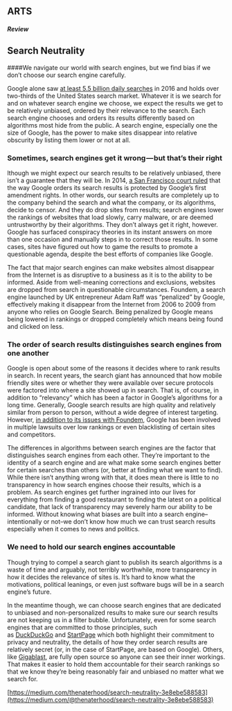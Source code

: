 ## ARTS

##### Review

## Search Neutrality

####We navigate our world with search engines, but we find bias if we don’t choose our search engine carefully.

Google alone saw [at least 5.5 billion daily searches](https://searchengineland.com/google-now-handles-2-999-trillion-searches-per-year-250247) in 2016 and holds over two-thirds of the United States search market. Whatever it is we search for and on whatever search engine we choose, we expect the results we get to be relatively unbiased, ordered by their relevance to the search. Each search engine chooses and orders its results differently based on algorithms most hide from the public. A search engine, especially one the size of Google, has the power to make sites disappear into relative obscurity by listing them lower or not at all.

### Sometimes, search engines get it wrong — but that’s their right

lthough we might expect our search results to be relatively unbiased, there isn’t a guarantee that they will be. In 2014, [a San Francisco court ruled](https://qz.com/193029/a-us-court-just-ruled-that-censorship-by-search-engines-is-a-form-of-free-speech/) that the way Google orders its search results is protected by Google’s first amendment rights. In other words, our search results are completely up to the company behind the search and what the company, or its algorithms, decide to censor. And they do drop sites from results; search engines lower the rankings of websites that load slowly, carry malware, or are deemed untrustworthy by their algorithms. They don’t always get it right, however. Google has surfaced conspiracy theories in its instant answers on more than one occasion and manually steps in to correct those results. In some cases, sites have figured out how to game the results to promote a questionable agenda, despite the best efforts of companies like Google.

The fact that major search engines can make websites almost disappear from the Internet is as disruptive to a business as it is to the ability to be informed. Aside from well-meaning corrections and exclusions, websites are dropped from search in questionable circumstances. Foundem, a search engine launched by UK entrepreneur Adam Raff was “penalized” by Google, effectively making it disappear from the Internet from 2006 to 2009 from anyone who relies on Google Search. Being penalized by Google means being lowered in rankings or dropped completely which means being found and clicked on less.

### The order of search results distinguishes search engines from one another

Google is open about some of the reasons it decides where to rank results in search. In recent years, the search giant has announced that how mobile friendly sites were or whether they were available over secure protocols were factored into where a site showed up in search. That is, of course, in addition to “relevancy” which has been a factor in Google’s algorithms for a long time. Generally, Google search results are high quality and relatively similar from person to person, without a wide degree of interest targeting. However, [in addition to its issues with Foundem](https://www.nytimes.com/2009/12/28/opinion/28raff.html), Google has been involved in multiple lawsuits over low rankings or even blacklisting of certain sites and competitors.

The differences in algorithms between search engines are the factor that distinguishes search engines from each other. They’re important to the identity of a search engine and are what make some search engines better for certain searches than others (or, better at finding what we want to find). While there isn’t anything wrong with that, it does mean there is little to no transparency in how search engines choose their results, which is a problem. As search engines get further ingrained into our lives for everything from finding a good restaurant to finding the latest on a political candidate, that lack of transparency may severely harm our ability to be informed. Without knowing what biases are built into a search engine–intentionally or not–we don’t know how much we can trust search results especially when it comes to news and politics.

### We need to hold our search engines accountable

Though trying to compel a search giant to publish its search algorithms is a waste of time and arguably, not terribly worthwhile, more transparency in how it decides the relevance of sites is. It’s hard to know what the motivations, political leanings, or even just software bugs will be in a search engine’s future.

In the meantime though, we can choose search engines that are dedicated to unbiased and non-personalized results to make sure our search results are not keeping us in a filter bubble. Unfortunately, even for some search engines that are committed to those principles, such as [DuckDuckGo](https://duckduckgo.com/) and [StartPage](https://www.startpage.com/) which both highlight their commitment to privacy and neutrality, the details of how they order search results are relatively secret (or, in the case of StartPage, are based on Google). Others, like [Gigablast](http://gigablast.com/), are fully open source so anyone can see their inner workings. That makes it easier to hold them accountable for their search rankings so that we know they’re being reasonably fair and unbiased no matter what we search for.

[https://medium.com/thenaterhood/search-neutrality-3e8ebe588583](https://medium.com/@thenaterhood/search-neutrality-3e8ebe588583)
